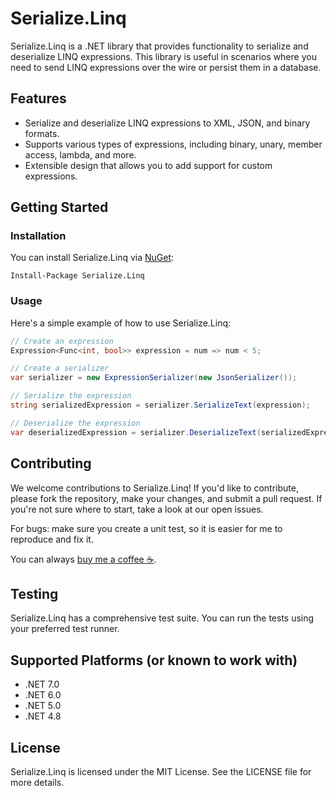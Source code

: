 # Serialize.Linq

Serialize.Linq is a .NET library that provides functionality to serialize and deserialize LINQ expressions.
This library is useful in scenarios where you need to send LINQ expressions over the wire or persist them in a database.

## Features

- Serialize and deserialize LINQ expressions to XML, JSON, and binary formats.
- Supports various types of expressions, including binary, unary, member access, lambda, and more.
- Extensible design that allows you to add support for custom expressions.

## Getting Started

### Installation

You can install Serialize.Linq via [NuGet][1]:

```
Install-Package Serialize.Linq
```

### Usage

Here's a simple example of how to use Serialize.Linq:

```csharp
// Create an expression
Expression<Func<int, bool>> expression = num => num < 5;

// Create a serializer
var serializer = new ExpressionSerializer(new JsonSerializer());

// Serialize the expression
string serializedExpression = serializer.SerializeText(expression);

// Deserialize the expression
var deserializedExpression = serializer.DeserializeText(serializedExpression);
```

## Contributing

We welcome contributions to Serialize.Linq!
If you'd like to contribute, please fork the repository, make your changes, and submit a pull request.
If you're not sure where to start, take a look at our open issues.

For bugs: make sure you create a unit test, so it is easier for me to reproduce and fix it.

You can always [buy me a coffee :coffee:][2].

## Testing

Serialize.Linq has a comprehensive test suite. You can run the tests using your preferred test runner.

## Supported Platforms (or known to work with)

- .NET 7.0
- .NET 6.0
- .NET 5.0
- .NET 4.8

## License

Serialize.Linq is licensed under the MIT License. See the LICENSE file for more details.

[1]: http://nuget.org/packages/Serialize.Linq
[2]: https://www.buymeacoffee.com/esskar
